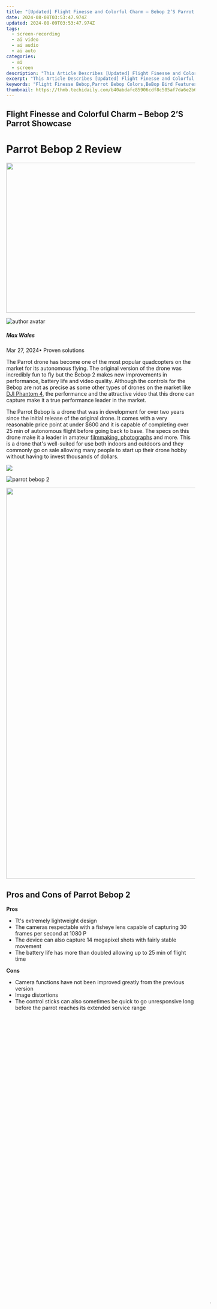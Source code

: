 ```yaml
---
title: "[Updated] Flight Finesse and Colorful Charm – Bebop 2’S Parrot Showcase"
date: 2024-08-08T03:53:47.974Z
updated: 2024-08-09T03:53:47.974Z
tags: 
  - screen-recording
  - ai video
  - ai audio
  - ai auto
categories: 
  - ai
  - screen
description: "This Article Describes [Updated] Flight Finesse and Colorful Charm – Bebop 2’S Parrot Showcase"
excerpt: "This Article Describes [Updated] Flight Finesse and Colorful Charm – Bebop 2’S Parrot Showcase"
keywords: "Flight Finesse Bebop,Parrot Bebop Colors,BeBop Bird Features,Bebop Charm Takeoff,Colorful Bebop Flight,Parrot Showcase Bebop,Bebop 2 Plumage Display"
thumbnail: https://thmb.techidaily.com/b40abdafc85906cdf8c505af7da6e2b6de5b2e3882be4cc44ae2eb5b5e3f9c4a.jpg
---
```


## Flight Finesse and Colorful Charm – Bebop 2’S Parrot Showcase

# Parrot Bebop 2 Review

<!-- affiliate ads begin -->
<a href="https://aidotcom.pxf.io/c/5597632/2086436/19576" target="_top" id="2086436"><img src="//a.impactradius-go.com/display-ad/19576-2086436" border="0" alt="" width="1500" height="400"/></a><img height="0" width="0" src="https://imp.pxf.io/i/5597632/2086436/19576" style="position:absolute;visibility:hidden;" border="0" />
<!-- affiliate ads end -->
![author avatar](https://images.wondershare.com/filmora/article-images/max-wales-author.jpg)

##### Max Wales

 Mar 27, 2024• Proven solutions

 The Parrot drone has become one of the most popular quadcopters on the market for its autonomous flying. The original version of the drone was incredibly fun to fly but the Bebop 2 makes new improvements in performance, battery life and video quality. Although the controls for the Bebop are not as precise as some other types of drones on the market like [DJI Phantom 4](https://tools.techidaily.com/wondershare/filmora/download/), the performance and the attractive video that this drone can capture make it a true performance leader in the market.

 The Parrot Bebop is a drone that was in development for over two years since the initial release of the original drone. It comes with a very reasonable price point at under $600 and it is capable of completing over 25 min of autonomous flight before going back to base. The specs on this drone make it a leader in amateur [filmmaking, photographs](https://tools.techidaily.com/wondershare/filmora/download/) and more. This is a drone that's well-suited for use both indoors and outdoors and they commonly go on sale allowing many people to start up their drone hobby without having to invest thousands of dollars.

<!-- affiliate ads begin -->
<a href="https://store.massmailsoftware.com/order/checkout.php?PRODS=1047974&QTY=1&AFFILIATE=108875&CART=1"><img src="https://secure.avangate.com/images/merchant/dc87c13749315c7217cdc4ac692e704c/banera_for_partners-04_%281%29.jpg" border="0"></a>
<!-- affiliate ads end -->
![parrot bebop 2](https://images.wondershare.com/filmora/article-images/parrot-bebop-2.jpg)

<!-- affiliate ads begin -->
<a href="https://tokenmetrics.sjv.io/c/5597632/1864921/20702" target="_top" id="1864921"><img src="//a.impactradius-go.com/display-ad/20702-1864921" border="0" alt="" width="1251" height="1042"/></a>
<!-- affiliate ads end -->
## Pros and Cons of Parrot Bebop 2

**Pros**

* Tt's extremely lightweight design
* The cameras respectable with a fisheye lens capable of capturing 30 frames per second at 1080 P
* The device can also capture 14 megapixel shots with fairly stable movement
* The battery life has more than doubled allowing up to 25 min of flight time

**Cons**

* Camera functions have not been improved greatly from the previous version
* Image distortions
* The control sticks can also sometimes be quick to go unresponsive long before the parrot reaches its extended service range

<!-- affiliate ads begin -->
<span id="1793213">
					<video width="1080" height="1620" style="cursor:pointer"
           poster="//a.impactradius-go.com/display-clicktoplayimage/1793213.jpeg"
           onclick="if(!this.playClicked){this.play();this.setAttribute('controls',true);this.playClicked=true;}">
	   <source src="//a.impactradius-go.com/display-ad/19135-1793213">
	   <img src="//a.impactradius-go.com/display-clicktoplayimage/1793213.jpeg" style="border: none; height: 100%; width: 100%; object-fit: contain">
	</video>
	<div style="width:1080px;text-align:center"><a href="javascript:window.open(decodeURIComponent('https%3A%2F%2Ftinyland.pxf.io%2Fc%2F5597632%2F1793213%2F19135'), '_blank');void(0);">Click here</a></div>
</span>
<img height="0" width="0" src="https://imp.pxf.io/i/5597632/1793213/19135" style="position:absolute;visibility:hidden;" border="0" />
<!-- affiliate ads end -->
## Complete review for Parrot Bebop 2

#### 1\.  Features and specs

 The main features for this device are it's improved stable movement with a three axis accelerometer and ultrasound sensor. These improved sensors and waypoint controls make the process of actually flying one of these drones very easy. The motor is also known for its speed and its capable of reaching a height of 100 m in just 18 seconds after takeoff. This is a very fast and highflying drone. The improved battery life of up to 25 min. with a 2700 mA battery is a considerable improvement for this drone as well. The two nicest features which are available for new drone flyers are the return home feature where you can set a waypoint for the drone to land after it runs out of battery as well as the free flight three application. The free flight application is one of the easiest ways that you can control your drone with the help of a tablet or smartphone and set waypoints for capturing the shots you want.

#### 2\.  Design

![parrot bebop 2 design](https://images.wondershare.com/filmora/article-images/parrot-bebop-2-design.png)

 The design of this drone has definitely been improved for performance as well as resiliency. The previous version of the parrot was fairly simple to break but this newest version is much stronger and easier to control especially with the help of the application. This is a drone that has definitely been designed with beginner users in mind. The only design flaw with this drone is that the camera was not updated in any way. Parrot makes the process of ordering extra parts extremely simple through their online store and you can keep this drone running over an extended amount of time quite easily.

#### 3\.  Battery Life

 The battery life on this drone is excellent for the type of video that shoots as well as the controls offered on the device. Previous versions of the parrot could only fly for 11 min. but this drone can fly uninterrupted for 25 minutes or less. The improved battery life on this drone is comparable with others in the price point but not many of them feature the same quality of image.

#### 4\.  Flight performance

 This is a high-performing drone that has great stability controls and an application that can ease the process of flight. The return home feature helps to protect the drone in the event of a battery problem or when the user is finished filming. As landing these drones can be some of the most difficult aspects of operation, flight performance with a return home feature is one of the easiest ways to protect it.

#### 5\.  Control Range

 Parrot does have an accessory to extend the control range of the Bebop 2 to 2 km. The drone out of the box has a range of 300 m to work with when using the controls. If you plan on using the drone regularly, the extra control range can be very helpful.

#### 6\.  Camera

<!-- affiliate ads begin -->
<a href="https://versadesk.pxf.io/c/5597632/1892107/21290" target="_top" id="1892107"><img src="//a.impactradius-go.com/display-ad/21290-1892107" border="0" alt="" width="1200" height="628"/></a><img height="0" width="0" src="https://imp.pxf.io/i/5597632/1892107/21290" style="position:absolute;visibility:hidden;" border="0" />
<!-- affiliate ads end -->
![parrot bebop 2 camera](https://images.wondershare.com/filmora/article-images/parrot-bebop-2-camera.jpg)

 The 14 megapixel fisheye lens camera is backed up by 8 GB of onboard storage. The cameras capable of capturing 1080 P video at 30 frames per second and it does produce a fairly good quality image. Some users have made light complaints about lens flare and a few other distortion qualities but overall, it's difficult to find a drone and camera built in combo that can produce an image this good, for the same price.

#### 7\.  The free flight app

![parrot bebop 2 free app](https://images.wondershare.com/filmora/article-images/parrot-free-app.gif)

 The free flight app is a huge asset to this drone. Not only can you use controls from your smart phone or tablet to see from the drone, but you can also set waypoints using the tablet using GPS functions and rely on the autonomous flight capabilities as well as the return home functions.

<!-- affiliate ads begin -->
<a href="https://secure.2checkout.com/order/checkout.php?PRODS=3546200&QTY=1&AFFILIATE=108875&CART=1"><img src="http://www.binteko.com/sites/default/files/banner01_468x60a.gif" border="0"></a>
<!-- affiliate ads end -->
![author avatar](https://images.wondershare.com/filmora/article-images/max-wales-author.jpg)

Max Wales

Max Wales is a writer and a lover of all things video.

Follow @Max Wales


<ins class="adsbygoogle"
     style="display:block"
     data-ad-format="autorelaxed"
     data-ad-client="ca-pub-7571918770474297"
     data-ad-slot="1223367746"></ins>



<ins class="adsbygoogle"
     style="display:block"
     data-ad-client="ca-pub-7571918770474297"
     data-ad-slot="8358498916"
     data-ad-format="auto"
     data-full-width-responsive="true"></ins>


<span class="atpl-alsoreadstyle">Also read:</span>
<div><ul>
<li><a href="https://youtube-docs.techidaily.com/024-approved-how-often-can-creators-expect-to-be-paid-by-youtube/"><u>[New] 2024 Approved  How Often Can Creators Expect to Be Paid by YouTube?</u></a></li>
<li><a href="https://extra-resources.techidaily.com/new-a-step-by-step-approach-for-using-zoom-in-email-apps-like-gmail/"><u>[New] A Step-by-Step Approach for Using Zoom in Email Apps Like Gmail</u></a></li>
<li><a href="https://discord-videos.techidaily.com/new-streamlining-connections-spotify-meets-discord-for-2024/"><u>[New] Streamlining Connections  Spotify Meets Discord for 2024</u></a></li>
<li><a href="https://facebook-video-share.techidaily.com/updated-2024-approved-a-beginners-tutorial-how-to-insert-on-screen-dialogue-in-video-formats/"><u>[Updated] 2024 Approved  A Beginner's Tutorial  How to Insert On-Screen Dialogue in Video Formats</u></a></li>
<li><a href="https://extra-lessons.techidaily.com/2024-approved-ace-your-gift-shopping-the-ultimate-guide-to-selecting-specialty-stores/"><u>2024 Approved  Ace Your Gift Shopping  The Ultimate Guide to Selecting Specialty Stores</u></a></li>
<li><a href="https://article-posts.techidaily.com/2024-approved-battle-of-the-titans-gopro-hero5-black-vs-session/"><u>2024 Approved  Battle of the Titans  GoPro Hero5 Black VS Session</u></a></li>
<li><a href="https://article-posts.techidaily.com/2024-approved-bend-the-rules-of-livestreaming-on-youtube-without-a-subscriber-hurdle/"><u>2024 Approved  Bend the Rules of Livestreaming on YouTube, Without a Subscriber Hurdle</u></a></li>
<li><a href="https://article-posts.techidaily.com/2024-approved-best-available-avi-player-cross-platform-compatibility/"><u>2024 Approved  Best Available AVi Player - Cross-Platform Compatibility</u></a></li>
<li><a href="https://article-posts.techidaily.com/2024-approved-boosting-clarity-in-web-exhibits-and-presentations/"><u>2024 Approved  Boosting Clarity in Web Exhibits and Presentations</u></a></li>
<li><a href="https://article-posts.techidaily.com/2024-approved-captivating-concepts-explore-14-innovative-text-movements/"><u>2024 Approved  Captivating Concepts  Explore 14 Innovative Text Movements</u></a></li>
<li><a href="https://fox-info.techidaily.com/2024-approved-create-shareable-memes-with-adobe-photoshop/"><u>2024 Approved  Create Shareable Memes with Adobe Photoshop</u></a></li>
<li><a href="https://article-posts.techidaily.com/2024-approved-decoding-comprehensive-mastery-of-xvideo-hub-an-ultimate-guide/"><u>2024 Approved  Decoding Comprehensive Mastery of XVideo Hub - An Ultimate Guide</u></a></li>
<li><a href="https://article-posts.techidaily.com/2024-approved-demystifying-toolwizs-tools-for-modern-photo-editors/"><u>2024 Approved  Demystifying Toolwiz's Tools for Modern Photo Editors</u></a></li>
<li><a href="https://article-posts.techidaily.com/2024-approved-discover-the-best-smartphone-arvr-adventures/"><u>2024 Approved  Discover the Best Smartphone AR/VR Adventures</u></a></li>
<li><a href="https://article-posts.techidaily.com/2024-approved-efficient-reliable-and-free-your-ultimate-guide-to-videodownloading-pins/"><u>2024 Approved  Efficient, Reliable & Free! Your Ultimate Guide to Videodownloading Pins</u></a></li>
<li><a href="https://article-posts.techidaily.com/2024-approved-enhancing-tiktok-visuals-through-zoom-mastery/"><u>2024 Approved  Enhancing TikTok Visuals Through Zoom Mastery</u></a></li>
<li><a href="https://article-posts.techidaily.com/2024-approved-funflicks-full-evaluation-and-instructions-24/"><u>2024 Approved  FunFlicks Full Evaluation & Instructions '24</u></a></li>
<li><a href="https://article-posts.techidaily.com/2024-approved-fusing-images-online-and-desktop-harmoniously/"><u>2024 Approved  Fusing Images Online & Desktop Harmoniously</u></a></li>
<li><a href="https://article-posts.techidaily.com/2024-approved-how-to-construct-your-own-home-made-google-cardboard-vr-device/"><u>2024 Approved  How to Construct Your Own Home-Made Google Cardboard VR Device</u></a></li>
<li><a href="https://article-posts.techidaily.com/2024-approved-lightning-fast-video-delivery-on-facebook-select-extensions-and-apps/"><u>2024 Approved  Lightning-Fast Video Delivery on Facebook  Select Extensions & Apps</u></a></li>
<li><a href="https://article-posts.techidaily.com/2024-approved-mastering-focus-and-depth-with-videoleaps-zoom-feature/"><u>2024 Approved  Mastering Focus and Depth with Videoleap's Zoom Feature</u></a></li>
<li><a href="https://article-posts.techidaily.com/2024-approved-mavic-air-vs-spark-the-gamers-edition-comparison/"><u>2024 Approved  Mavic Air Vs. Spark  The Gamer's Edition Comparison</u></a></li>
<li><a href="https://article-posts.techidaily.com/2024-approved-premiere-pro-speed-blackouts/"><u>2024 Approved  Premiere Pro Speed Blackouts</u></a></li>
<li><a href="https://article-posts.techidaily.com/2024-approved-selfies-in-focus-iphones-8-innovative-tools/"><u>2024 Approved  Selfies in Focus  IPhone's #8 Innovative Tools</u></a></li>
<li><a href="https://article-posts.techidaily.com/2024-approved-swiftly-survey-your-windows-documentation/"><u>2024 Approved  Swiftly Survey Your Windows Documentation</u></a></li>
<li><a href="https://article-posts.techidaily.com/2024-approved-synthesize-sounds-and-images-in-ppts/"><u>2024 Approved  Synthesize Sounds and Images in PPTS</u></a></li>
<li><a href="https://article-posts.techidaily.com/2024-approved-the-easy-way-to-progressively-reduce-sound-levels-in-lumafusion/"><u>2024 Approved  The Easy Way to Progressively Reduce Sound Levels in Lumafusion</u></a></li>
<li><a href="https://some-guidance.techidaily.com/2024-approved-the-ultimate-iphone-lengthy-exposure-secrets/"><u>2024 Approved  The Ultimate iPhone Lengthy Exposure Secrets</u></a></li>
<li><a href="https://article-posts.techidaily.com/2024-approved-ticklishtones-selecting-the-best-ringtones-for-smiles/"><u>2024 Approved  TicklishTones  Selecting the Best Ringtones for Smiles</u></a></li>
<li><a href="https://article-posts.techidaily.com/2024-approved-top-10-apps-to-write-on-photos-for-ios-and-android/"><u>2024 Approved  Top 10 Apps to Write on Photos for iOS and Android</u></a></li>
<li><a href="https://article-posts.techidaily.com/2024-approved-top-10-webcams-elevating-audio-quality-in-podcasts/"><u>2024 Approved  Top 10 Webcams Elevating Audio Quality in Podcasts</u></a></li>
<li><a href="https://article-posts.techidaily.com/2024-approved-top-11-add-ons-for-the-dji-phantom-4-masterclass/"><u>2024 Approved  Top 11 Add-Ons for the DJI Phantom 4 Masterclass</u></a></li>
<li><a href="https://article-posts.techidaily.com/2024-approved-winning-with-spotify-promos-tactics-and-tricks/"><u>2024 Approved  Winning with Spotify Promos  Tactics and Tricks</u></a></li>
<li><a href="https://article-posts.techidaily.com/5-high-quality-displays-for-unparalleled-games-for-2024/"><u>5 High-Quality Displays for Unparalleled Games for 2024</u></a></li>
<li><a href="https://article-posts.techidaily.com/a-buyers-guide-to-exceptional-hdr-photography-equipment-for-2024/"><u>A Buyer's Guide to Exceptional HDR Photography Equipment for 2024</u></a></li>
<li><a href="https://article-posts.techidaily.com/accessible-no-cost-tools-to-craft-professional-slideshows/"><u>Accessible, No-Cost Tools to Craft Professional Slideshows</u></a></li>
<li><a href="https://youtube-sure.techidaily.com/ing-content-id-alerts-strategies-on-youtube/"><u>Avoiding Content ID Alerts  Strategies on YouTube</u></a></li>
<li><a href="https://screen-activity-recording.techidaily.com/choosing-frame-rate-wisely-is-30-or-60-fps-better-for-2024/"><u>Choosing Frame Rate Wisely  Is 30 or 60 FPS Better for 2024</u></a></li>
<li><a href="https://extra-information.techidaily.com/expert-advice-for-saving-and-archiving-periscope-footage/"><u>Expert Advice for Saving and Archiving Periscope Footage</u></a></li>
<li><a href="https://fox-access.techidaily.com/expert-strategies-for-effective-gopro-time-lapse-footage-for-2024/"><u>Expert Strategies for Effective GoPro Time-Lapse Footage for 2024</u></a></li>
<li><a href="https://easy-unlock-android.techidaily.com/how-to-unlock-motorola-moto-g04-phone-password-without-factory-reset-by-drfone-android/"><u>How to Unlock Motorola Moto G04 Phone Password Without Factory Reset?</u></a></li>
<li><a href="https://extra-information.techidaily.com/in-2024-aggregate-attention-masterful-telegram-advertising-approaches/"><u>In 2024, Aggregate Attention  Masterful Telegram Advertising Approaches</u></a></li>
<li><a href="https://desktop-recording.techidaily.com/in-2024-quick-guide-mastering-screenshot-and-screen-record-on-mac/"><u>In 2024, Quick Guide  Mastering Screenshot & Screen Record on Mac</u></a></li>
<li><a href="https://pokemon-go-android.techidaily.com/pokemon-go-cooldown-chart-on-honor-90-gt-drfone-by-drfone-virtual-android/"><u>Pokémon Go Cooldown Chart On Honor 90 GT | Dr.fone</u></a></li>
<li><a href="https://fake-location.techidaily.com/read-this-guide-to-find-a-reliable-alternative-to-fake-gps-on-oppo-f25-pro-5g-drfone-by-drfone-virtual-android/"><u>Read This Guide to Find a Reliable Alternative to Fake GPS On Oppo F25 Pro 5G | Dr.fone</u></a></li>
<li><a href="https://extra-tips.techidaily.com/seamless-gif-converters-online-5-rated-highly/"><u>Seamless GIF Converters Online, 5 Rated Highly</u></a></li>
<li><a href="https://buynow-info.techidaily.com/taking-the-iphone-15-pro-for-a-spin-an-extensive-evaluation-of-apples-latest-mobile-revolution/"><u>Taking the iPhone 15 Pro for a Spin: An Extensive Evaluation of Apple's Latest Mobile Revolution</u></a></li>
<li><a href="https://android-frp.techidaily.com/the-complete-guide-to-samsung-galaxy-s23-tactical-edition-frp-bypass-everything-you-need-to-know-by-drfone-android/"><u>The Complete Guide to Samsung Galaxy S23 Tactical Edition FRP Bypass Everything You Need to Know</u></a></li>
<li><a href="https://tech-revival.techidaily.com/unlocking-global-access-how-to-use-chatgpt-with-the-portable-app-chatgpt-everywhere/"><u>Unlocking Global Access: How to Use ChatGPT with the Portable App 'ChatGPT Everywhere'</u></a></li>
<li><a href="https://some-guidance.techidaily.com/unlocking-potential-innovations-in-gif-artistry-for-2024/"><u>Unlocking Potential  Innovations in GIF Artistry for 2024</u></a></li>
<li><a href="https://facebook-video-recording.techidaily.com/your-2023-guide-best-applications-for-downloading-lite-facebook-videos/"><u>Your 2023 Guide  Best Applications for Downloading Lite Facebook Videos</u></a></li>
</ul></div>
